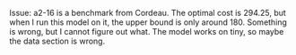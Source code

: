 Issue: a2-16 is a benchmark from Cordeau. The optimal cost is 294.25,
but when I run this model on it, the upper bound is only around 180.
Something is wrong, but I cannot figure out what. The model works on tiny,
so maybe the data section is wrong.
